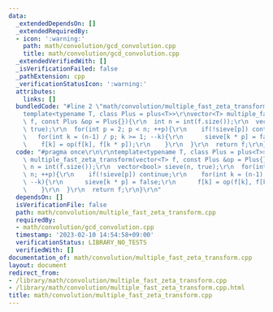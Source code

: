 ```yaml
---
data:
  _extendedDependsOn: []
  _extendedRequiredBy:
  - icon: ':warning:'
    path: math/convolution/gcd_convolution.cpp
    title: math/convolution/gcd_convolution.cpp
  _extendedVerifiedWith: []
  _isVerificationFailed: false
  _pathExtension: cpp
  _verificationStatusIcon: ':warning:'
  attributes:
    links: []
  bundledCode: "#line 2 \"math/convolution/multiple_fast_zeta_transform.cpp\"\n\r\n\
    template<typename T, class Plus = plus<T>>\r\nvector<T> multiple_fast_zeta_transform(vector<T>\
    \ f, const Plus &op = Plus{}){\r\n  int n = int(f.size());\r\n  vector<bool> sieve(n,\
    \ true);\r\n  for(int p = 2; p < n; ++p){\r\n    if(!sieve[p]) continue;\r\n \
    \   for(int k = (n-1) / p; k >= 1; --k){\r\n      sieve[k * p] = false;\r\n  \
    \    f[k] = op(f[k], f[k * p]);\r\n    }\r\n  }\r\n  return f;\r\n}\r\n"
  code: "#pragma once\r\n\r\ntemplate<typename T, class Plus = plus<T>>\r\nvector<T>\
    \ multiple_fast_zeta_transform(vector<T> f, const Plus &op = Plus{}){\r\n  int\
    \ n = int(f.size());\r\n  vector<bool> sieve(n, true);\r\n  for(int p = 2; p <\
    \ n; ++p){\r\n    if(!sieve[p]) continue;\r\n    for(int k = (n-1) / p; k >= 1;\
    \ --k){\r\n      sieve[k * p] = false;\r\n      f[k] = op(f[k], f[k * p]);\r\n\
    \    }\r\n  }\r\n  return f;\r\n}\r\n"
  dependsOn: []
  isVerificationFile: false
  path: math/convolution/multiple_fast_zeta_transform.cpp
  requiredBy:
  - math/convolution/gcd_convolution.cpp
  timestamp: '2023-02-10 14:54:58+09:00'
  verificationStatus: LIBRARY_NO_TESTS
  verifiedWith: []
documentation_of: math/convolution/multiple_fast_zeta_transform.cpp
layout: document
redirect_from:
- /library/math/convolution/multiple_fast_zeta_transform.cpp
- /library/math/convolution/multiple_fast_zeta_transform.cpp.html
title: math/convolution/multiple_fast_zeta_transform.cpp
---
```

